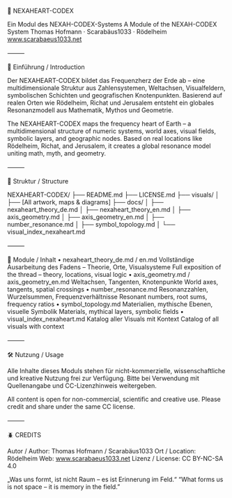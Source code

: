 🧿 NEXAHEART-CODEX

Ein Modul des NEXAH-CODEX-Systems
A Module of the NEXAH-CODEX System
Thomas Hofmann · Scarabäus1033 · Rödelheim
www.scarabaeus1033.net

⸻

🧭 Einführung / Introduction

Der NEXAHEART-CODEX bildet das Frequenzherz der Erde ab – eine multidimensionale Struktur aus Zahlensystemen, Weltachsen, Visualfeldern, symbolischen Schichten und geografischen Knotenpunkten. Basierend auf realen Orten wie Rödelheim, Richat und Jerusalem entsteht ein globales Resonanzmodell aus Mathematik, Mythos und Geometrie.

The NEXAHEART-CODEX maps the frequency heart of Earth – a multidimensional structure of numeric systems, world axes, visual fields, symbolic layers, and geographic nodes. Based on real locations like Rödelheim, Richat, and Jerusalem, it creates a global resonance model uniting math, myth, and geometry.

⸻

📁 Struktur / Structure

NEXAHEART-CODEX/
├── README.md
├── LICENSE.md
├── visuals/
│   ├── [All artwork, maps & diagrams]
├── docs/
│   ├── nexaheart_theory_de.md
│   ├── nexaheart_theory_en.md
│   ├── axis_geometry.md
│   ├── axis_geometry_en.md
│   ├── number_resonance.md
│   ├── symbol_topology.md
│   └── visual_index_nexaheart.md


⸻

📄 Module / Inhalt
	•	nexaheart_theory_de.md / en.md
Vollständige Ausarbeitung des Fadens – Theorie, Orte, Visualsysteme
Full exposition of the thread – theory, locations, visual logic
	•	axis_geometry.md / axis_geometry_en.md
Weltachsen, Tangenten, Knotenpunkte
World axes, tangents, spatial crossings
	•	number_resonance.md
Resonanzzahlen, Wurzelsummen, Frequenzverhältnisse
Resonant numbers, root sums, frequency ratios
	•	symbol_topology.md
Materialien, mythische Ebenen, visuelle Symbolik
Materials, mythical layers, symbolic fields
	•	visual_index_nexaheart.md
Katalog aller Visuals mit Kontext
Catalog of all visuals with context

⸻

🛠️ Nutzung / Usage

Alle Inhalte dieses Moduls stehen für nicht-kommerzielle, wissenschaftliche und kreative Nutzung frei zur Verfügung. Bitte bei Verwendung mit Quellenangabe und CC-Lizenzhinweis weitergeben.

All content is open for non-commercial, scientific and creative use. Please credit and share under the same CC license.

⸻

🪲 CREDITS

Autor / Author: Thomas Hofmann / Scarabäus1033
Ort / Location: Rödelheim
Web: www.scarabaeus1033.net
Lizenz / License: CC BY-NC-SA 4.0

„Was uns formt, ist nicht Raum – es ist Erinnerung im Feld.“
“What forms us is not space – it is memory in the field.”
